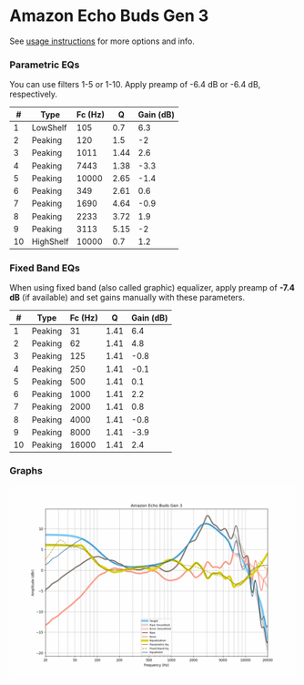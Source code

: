 # Amazon Echo Buds Gen 3
See [usage instructions](https://github.com/jaakkopasanen/AutoEq#usage) for more options and info.

### Parametric EQs
You can use filters 1-5 or 1-10. Apply preamp of -6.4 dB or -6.4 dB, respectively.

|   # | Type      |   Fc (Hz) |    Q |   Gain (dB) |
|-----|-----------|-----------|------|-------------|
|   1 | LowShelf  |       105 | 0.7  |         6.3 |
|   2 | Peaking   |       120 | 1.5  |        -2   |
|   3 | Peaking   |      1011 | 1.44 |         2.6 |
|   4 | Peaking   |      7443 | 1.38 |        -3.3 |
|   5 | Peaking   |     10000 | 2.65 |        -1.4 |
|   6 | Peaking   |       349 | 2.61 |         0.6 |
|   7 | Peaking   |      1690 | 4.64 |        -0.9 |
|   8 | Peaking   |      2233 | 3.72 |         1.9 |
|   9 | Peaking   |      3113 | 5.15 |        -2   |
|  10 | HighShelf |     10000 | 0.7  |         1.2 |

### Fixed Band EQs
When using fixed band (also called graphic) equalizer, apply preamp of **-7.4 dB** (if available) and set gains manually with these parameters.

|   # | Type    |   Fc (Hz) |    Q |   Gain (dB) |
|-----|---------|-----------|------|-------------|
|   1 | Peaking |        31 | 1.41 |         6.4 |
|   2 | Peaking |        62 | 1.41 |         4.8 |
|   3 | Peaking |       125 | 1.41 |        -0.8 |
|   4 | Peaking |       250 | 1.41 |        -0.1 |
|   5 | Peaking |       500 | 1.41 |         0.1 |
|   6 | Peaking |      1000 | 1.41 |         2.2 |
|   7 | Peaking |      2000 | 1.41 |         0.8 |
|   8 | Peaking |      4000 | 1.41 |        -0.8 |
|   9 | Peaking |      8000 | 1.41 |        -3.9 |
|  10 | Peaking |     16000 | 1.41 |         2.4 |

### Graphs
![](./Amazon%20Echo%20Buds%20Gen%203.png)
